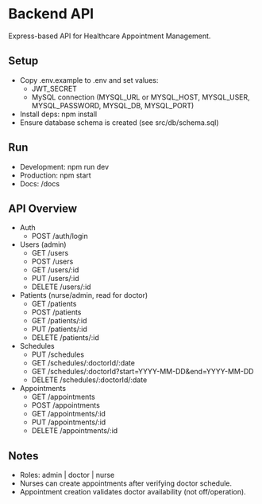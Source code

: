 # Backend API

Express-based API for Healthcare Appointment Management.

## Setup

- Copy .env.example to .env and set values:
  - JWT_SECRET
  - MySQL connection (MYSQL_URL or MYSQL_HOST, MYSQL_USER, MYSQL_PASSWORD, MYSQL_DB, MYSQL_PORT)
- Install deps: npm install
- Ensure database schema is created (see src/db/schema.sql)

## Run

- Development: npm run dev
- Production: npm start
- Docs: /docs

## API Overview

- Auth
  - POST /auth/login
- Users (admin)
  - GET /users
  - POST /users
  - GET /users/:id
  - PUT /users/:id
  - DELETE /users/:id
- Patients (nurse/admin, read for doctor)
  - GET /patients
  - POST /patients
  - GET /patients/:id
  - PUT /patients/:id
  - DELETE /patients/:id
- Schedules
  - PUT /schedules
  - GET /schedules/:doctorId/:date
  - GET /schedules/:doctorId?start=YYYY-MM-DD&end=YYYY-MM-DD
  - DELETE /schedules/:doctorId/:date
- Appointments
  - GET /appointments
  - POST /appointments
  - GET /appointments/:id
  - PUT /appointments/:id
  - DELETE /appointments/:id

## Notes

- Roles: admin | doctor | nurse
- Nurses can create appointments after verifying doctor schedule.
- Appointment creation validates doctor availability (not off/operation).
